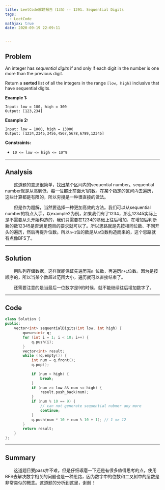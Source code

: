 ```yaml
---
title: LeetCode解题报告（135）-- 1291. Sequential Digits
tags:
  - LeetCode
mathjax: true
date: 2020-09-19 22:09:11


---
```


## Problem

An integer has *sequential digits* if and only if each digit in the number is one more than the previous digit.

Return a **sorted** list of all the integers in the range `[low, high]` inclusive that have sequential digits.

<!-- more -->

**Example 1:**

```
Input: low = 100, high = 300
Output: [123,234]
```

**Example 2:**

```
Input: low = 1000, high = 13000
Output: [1234,2345,3456,4567,5678,6789,12345]
```

**Constraints:**

- `10 <= low <= high <= 10^9`

------

## Analysis

&emsp;&emsp;这道题的意思很简单，找出某个区间内的sequential number。sequential number就是从高到低，每一位都比前面大1的数。在某个指定的区间内去遍历，这些计算都是有限的，所以穷搜是一种很直接的做法。

&emsp;&emsp;但是作为题解，当然要选择一种更加高效的方法。我们可以从sequential number的特点入手，以example2为例，如果我们有了1234，那么12345实际上是不需要从头开始构造的，我们只需要在1234的基础上往后增加，在增加后判断新的数12345是否满足题目的要求就可以了。所以思路就是先按相同位数、不同开头的遍历，然后再提升位数。所以`n+1`位的数是从`n`位数构造而来的，这个思路就有点像BFS了。

------

## Solution

&emsp;&emsp;用队列存储数据，这样就能保证先遍历完`n `位数，再遍历`n+1`位数。因为是按顺序的，所以当某个数超过范围大小，遍历就可以直接结束了。

&emsp;&emsp;还需要注意的是当最后一位数字是9的时候，就不能继续往后增加数字了。

------

## Code

```c++
class Solution {
public:
    vector<int> sequentialDigits(int low, int high) {
        queue<int> q;
        for (int i = 1; i < 10; i++) {
            q.push(i);
        }
        vector<int> result;
        while (!q.empty()) {
            int num = q.front();
            q.pop();
            
            if (num > high) {
                break;
            }
            if (num >= low && num <= high) {
                result.push_back(num);
            }
            if (num % 10 == 9) {
                // can not generate sequential nubmer any more
                continue;
            }
            q.push(num * 10 + num % 10 + 1); // 1 => 12
        }
        return result;
    }
};
```

------

## Summary

&emsp;&emsp;这道题目要pass并不难，但是仔细琢磨一下还是有很多值得思考的点，使用BFS去解决数字相关的问题也是一种思路，因为数字中的位数和二叉树中的层数是非常类似的概念。这道题的分析到这里，谢谢！
